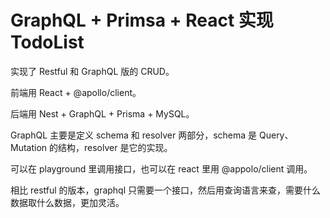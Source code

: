 # GraphQL + Primsa + React 实现 TodoList

实现了 Restful 和 GraphQL 版的 CRUD。

前端用 React + @apollo/client。

后端用 Nest + GraphQL + Prisma + MySQL。

GraphQL 主要是定义 schema 和 resolver 两部分，schema 是 Query、Mutation 的结构，resolver 是它的实现。

可以在 playground 里调用接口，也可以在 react 里用 @appolo/client 调用。

相比 restful 的版本，graphql 只需要一个接口，然后用查询语言来查，需要什么数据取什么数据，更加灵活。